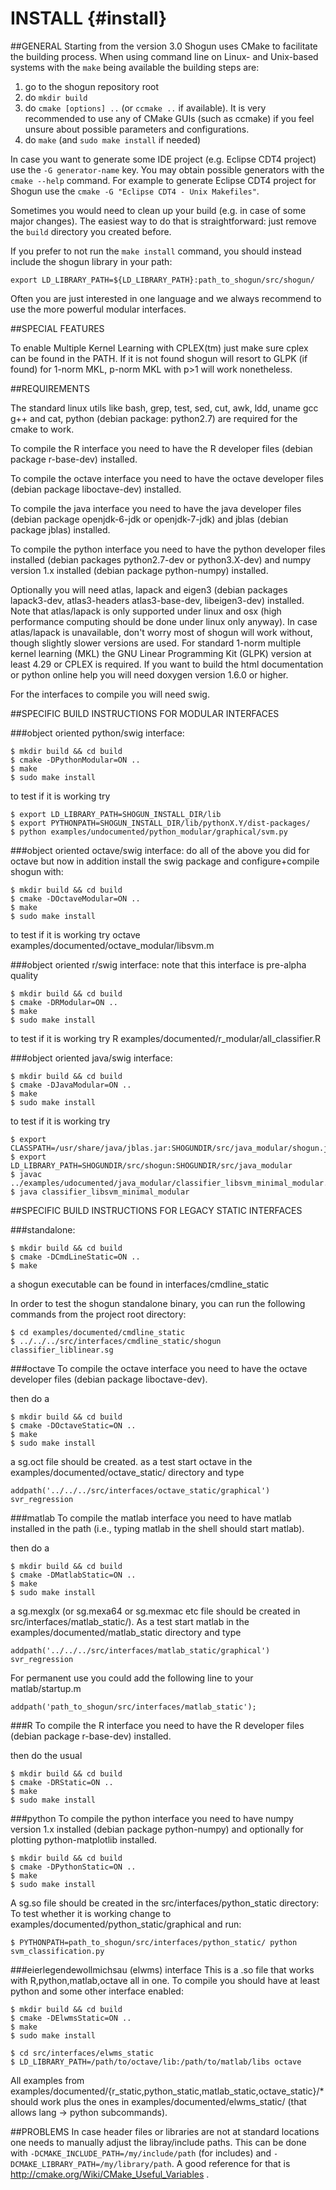INSTALL   {#install}
=======

##GENERAL
Starting from the version 3.0 Shogun uses CMake to facilitate
the building process. When using command line on Linux- and Unix-based
systems with the `make` being available the building steps are:

1. go to the shogun repository root
2. do `mkdir build`
3. do `cmake [options] ..` (or `ccmake ..` if available). It is very
recommended to use any of CMake GUIs (such as ccmake) if you feel unsure
about possible parameters and configurations.
4. do `make` (and `sudo make install` if needed)

In case you want to generate some IDE project (e.g. Eclipse CDT4 project)
use the `-G generator-name` key. You may obtain possible generators with
the `cmake --help` command. For example to generate Eclipse CDT4 project
for Shogun use the `cmake -G "Eclipse CDT4 - Unix Makefiles"`.

Sometimes you would need to clean up your build (e.g. in case of some major
changes). The easiest way to do that is straightforward:
just remove the `build` directory you created before.

If you prefer to not run the `make install` command, you should
instead include the shogun library in your path:

`export LD_LIBRARY_PATH=${LD_LIBRARY_PATH}:path_to_shogun/src/shogun/`

Often you are just interested in one language and we always recommend to
use the more powerful modular interfaces.

##SPECIAL FEATURES

To enable Multiple Kernel Learning with CPLEX(tm) just make sure cplex can
be found in the PATH. If it is not found shogun will resort to GLPK (if found)
for 1-norm MKL, p-norm MKL with p>1 will work nonetheless.

##REQUIREMENTS

The standard linux utils like bash, grep, test, sed, cut, awk, ldd, uname gcc
g++ and cat, python (debian package: python2.7) are required
for the cmake to work.

To compile the R interface you need to have the R developer files
(debian package r-base-dev) installed.

To compile the octave interface you need to have the octave developer files
(debian package liboctave-dev) installed.

To compile the java interface you need to have the java developer files
(debian package openjdk-6-jdk or openjdk-7-jdk) and jblas (debian package
jblas) installed.

To compile the python interface you need to have the python developer files
installed (debian packages python2.7-dev or python3.X-dev) and numpy
version 1.x installed (debian package python-numpy) installed.

Optionally you will need atlas, lapack and eigen3 (debian packages lapack3-dev,
atlas3-headers atlas3-base-dev, libeigen3-dev) installed. Note that
atlas/lapack is only supported under linux and osx (high performance computing
should be done under linux only anyway). In case atlas/lapack is unavailable,
don't worry most of shogun will work without, though slightly slower versions
are used. For standard 1-norm multiple kernel learning (MKL) the GNU Linear
Programming Kit (GLPK) version at least 4.29 or CPLEX is required. If you want
to build the html documentation or python online help you will need doxygen
version 1.6.0 or higher.

For the interfaces to compile you will need swig.


##SPECIFIC BUILD INSTRUCTIONS FOR MODULAR INTERFACES

###object oriented python/swig interface:

    $ mkdir build && cd build
    $ cmake -DPythonModular=ON ..
    $ make
    $ sudo make install

to test if it is working try

    $ export LD_LIBRARY_PATH=SHOGUN_INSTALL_DIR/lib
    $ export PYTHONPATH=SHOGUN_INSTALL_DIR/lib/pythonX.Y/dist-packages/
    $ python examples/undocumented/python_modular/graphical/svm.py

###object oriented octave/swig interface:
do all of the above you did for octave but now in addition install the swig
package and configure+compile shogun with:

    $ mkdir build && cd build
    $ cmake -DOctaveModular=ON ..
    $ make
    $ sudo make install

to test if it is working try octave examples/documented/octave_modular/libsvm.m

###object oriented r/swig interface:
note that this interface is pre-alpha quality

    $ mkdir build && cd build
    $ cmake -DRModular=ON ..
    $ make
    $ sudo make install

to test if it is working try R  examples/documented/r_modular/all_classifier.R

###object oriented java/swig interface:

    $ mkdir build && cd build
    $ cmake -DJavaModular=ON ..
    $ make
    $ sudo make install

to test if it is working try

    $ export CLASSPATH=/usr/share/java/jblas.jar:SHOGUNDIR/src/java_modular/shogun.jar:.
    $ export LD_LIBRARY_PATH=SHOGUNDIR/src/shogun:SHOGUNDIR/src/java_modular
    $ javac ../examples/udocumented/java_modular/classifier_libsvm_minimal_modular.java
    $ java classifier_libsvm_minimal_modular

##SPECIFIC BUILD INSTRUCTIONS FOR LEGACY STATIC INTERFACES

###standalone:

    $ mkdir build && cd build
    $ cmake -DCmdLineStatic=ON ..
    $ make

a shogun executable can be found in interfaces/cmdline_static

In order to test the shogun standalone binary, you can run the following
commands from the project root directory:

    $ cd examples/documented/cmdline_static
    $ ../../../src/interfaces/cmdline_static/shogun classifier_liblinear.sg

###octave
To compile the octave interface you need to have the octave developer files
(debian package liboctave-dev).

then do a

    $ mkdir build && cd build
    $ cmake -DOctaveStatic=ON ..
    $ make
    $ sudo make install

a sg.oct file should be created. as a test start octave in the
examples/documented/octave_static/ directory and type

    addpath('../../../src/interfaces/octave_static/graphical')
    svr_regression

###matlab
To compile the matlab interface you need to have matlab installed in the path
(i.e., typing matlab in the shell should start matlab).

then do a

    $ mkdir build && cd build
    $ cmake -DMatlabStatic=ON ..
    $ make
    $ sudo make install

a sg.mexglx (or sg.mexa64 or sg.mexmac etc file should be created in
src/interfaces/matlab_static/). As a test start matlab in the
examples/documented/matlab_static directory and type

    addpath('../../../src/interfaces/matlab_static/graphical')
    svr_regression

For permanent use you could add the following line to your matlab/startup.m

    addpath('path_to_shogun/src/interfaces/matlab_static');

###R
To compile the R interface you need to have the R developer files
(debian package r-base-dev) installed.

then do the usual

    $ mkdir build && cd build
    $ cmake -DRStatic=ON ..
    $ make
    $ sudo make install

###python
To compile the python interface you need to have numpy version 1.x installed
(debian package python-numpy) and optionally for plotting
python-matplotlib installed.

    $ mkdir build && cd build
    $ cmake -DPythonStatic=ON ..
    $ make
    $ sudo make install

A sg.so file should be created in the src/interfaces/python_static directory:
To test whether it is working change to examples/documented/python_static/graphical
and run:

    $ PYTHONPATH=path_to_shogun/src/interfaces/python_static/ python svm_classification.py

###eierlegendewollmichsau (elwms) interface
This is a .so file that works with R,python,matlab,octave all in one. To compile
you should have at least python and some other interface enabled:

    $ mkdir build && cd build
    $ cmake -DElwmsStatic=ON ..
    $ make
    $ sudo make install

    $ cd src/interfaces/elwms_static
    $ LD_LIBRARY_PATH=/path/to/octave/lib:/path/to/matlab/libs octave

All examples from
examples/documented/{r_static,python_static,matlab_static,octave_static}/*
should work plus the ones in examples/documented/elwms_static/
(that allows lang -> python subcommands).

##PROBLEMS
In case header files or libraries are not at standard locations one needs
to manually adjust the libray/include paths. This can be done with
`-DCMAKE_INCLUDE_PATH=/my/include/path` (for includes) and `-DCMAKE_LIBRARY_PATH=/my/library/path`.
A good reference for that is http://cmake.org/Wiki/CMake_Useful_Variables .

